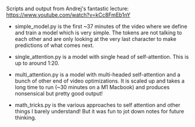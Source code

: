 Scripts and output from Andrej's fantastic lecture: https://www.youtube.com/watch?v=kCc8FmEb1nY

* simple_model.py is the first ~37 minutes of the video where we define and
  train a model which is very simple. The tokens are not talking to each other
  and are only looking at the very last character to make predictions of what
  comes next.

* single_attention.py is a model with single head of self-attention. This is up
  to around 1:20.

* multi_attention.py is a model with multi-headed self-attention and a bunch of
  other end of video optimizations. It is scaled up and takes a long time to
  run (~30 minutes on a M1 Macbook) and produces nonsensical but pretty good output!

* math_tricks.py is the various approaches to self attention and other things I
  barely understand! But it was fun to jot down notes for future thinking.
